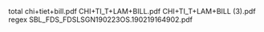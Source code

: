 total
  chi+tiet+bill.pdf
  CHI+TI_T+LAM+BILL.pdf
  CHI+TI_T+LAM+BILL (3).pdf
regex
  SBL_FDS_FDSLSGN190223OS.190219164902.pdf
